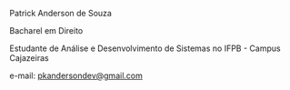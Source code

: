 Patrick Anderson de Souza

Bacharel em Direito

Estudante de Análise e Desenvolvimento de Sistemas no IFPB - Campus Cajazeiras

e-mail: pkandersondev@gmail.com
